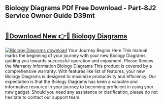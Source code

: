 ## Biology Diagrams PDf Free Download - Part-8J2 Service Owner Guide D39mt

# <h2><a href="http://dfl0ac.blite.top/?on=Biology+Diagrams">🔗Download New 👉🔴 Biology Diagrams</a></h2>

[![Biology Diagrams download](https://i.imgur.com/lujVjoI.png)](http://dfl0ac.blite.top/?on=Biology+Diagrams)
Your Journey Begins Here This manual marks the beginning of your journey with your new Biology Diagrams, guiding you towards successful operation and enjoyment. Please Review the Warranty Information Biology Diagrams This product is covered by a comprehensive warranty. With features like list of features, your new Biology Diagrams is designed to maximize productivity and efficiency. Our expectation is that the Biology Diagrams has been a valuable and informative resource in your journey to becoming proficient in using your new gadget. Should you need any assistance or clarification, please do not hesitate to contact our support team.
